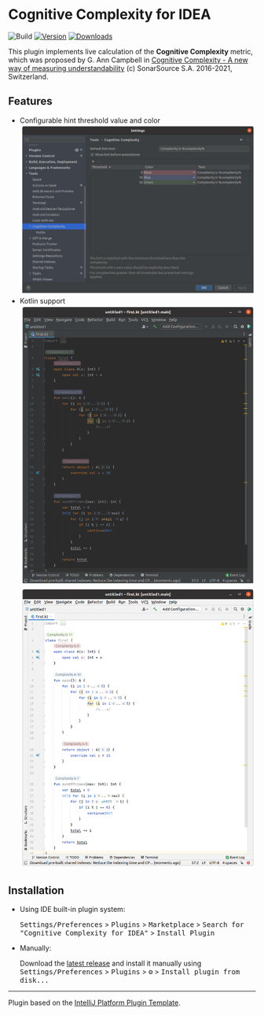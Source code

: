 # Cognitive Complexity for IDEA

![Build](https://github.com/berezhkoE/cognitive-complexity-plugin/workflows/Build/badge.svg)
[![Version](https://img.shields.io/jetbrains/plugin/v/18561-cognitive-complexity-for-idea.svg)](https://plugins.jetbrains.com/plugin/18561-cognitive-complexity-for-idea)
[![Downloads](https://img.shields.io/jetbrains/plugin/d/18561-cognitive-complexity-for-idea.svg)](https://plugins.jetbrains.com/plugin/18561-cognitive-complexity-for-idea)

<!-- Plugin description -->
This plugin implements live calculation of the **Cognitive Complexity** metric, 
which was proposed by G. Ann Campbell in 
[Cognitive Complexity - A new way of measuring understandability](https://www.sonarsource.com/docs/CognitiveComplexity.pdf) 
(c) SonarSource S.A. 2016-2021, Switzerland.
<!-- Plugin description end -->

## Features
- Configurable hint threshold value and color
  ![Plugin settings screenshot](images/plugin-settings-screenshot.png)
- Kotlin support
  ![Dark example](images/plugin-example-dark.png)
  ![Light example](images/plugin-example-light.png)

## Installation

- Using IDE built-in plugin system:
  
  <kbd>Settings/Preferences</kbd> > <kbd>Plugins</kbd> > <kbd>Marketplace</kbd> > <kbd>Search for "Cognitive Complexity for IDEA"</kbd> >
  <kbd>Install Plugin</kbd>
  
- Manually:

  Download the [latest release](https://github.com/berezhkoE/cognitive-complexity-plugin/releases/latest) and install it manually using
  <kbd>Settings/Preferences</kbd> > <kbd>Plugins</kbd> > <kbd>⚙️</kbd> > <kbd>Install plugin from disk...</kbd>


---
Plugin based on the [IntelliJ Platform Plugin Template][template].

[template]: https://github.com/JetBrains/intellij-platform-plugin-template
